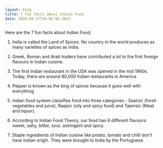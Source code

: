 ```yaml
---
layout: blog
title: 7 fun facts about Indian Food
date: 2020-09-27T16:02:02.302Z
---
```

Here are the 7 fun facts about Indian Food;

1. India is called the Land of Spices. No country in the world produces as many varieties of spices as India.

2. Greek, Roman and Arab traders have contributed a lot to the first foreign flavours in Indian cuisine.

3. The first Indian restaurant in the USA was opened in the mid 1960s. Today, there are around 80,000 Indian restaurants in America.

4. Pepper is known as the king of spices because it goes well with everything

5. Indian food system classifies food into three categories - Saatvic (fresh vegetables and juice), Raajsic (oily and spicy food) and Taamsic (Meat and liquor).

6. According to Indian Food Theory, our food has 6 different flavours: sweet, salty, bitter, sour, astringent and spicy.

7. Staple ingredients of Indian cuisine like potato, tomato and chilli don't have Indian origin. They were brought to India by the Portuguese.
